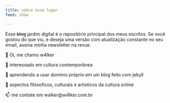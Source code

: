 ```yaml
---
title: sobre esse lugar
feed: show

---
```


Esse ~~blog~~ jardim digital é o repositório principal dos meus escritos. Se você gostou do que viu, e deseja uma versão com atualização constante no seu email, assina minha newsletter na revue.
<p>👋 Oi, me chamo w4lker
<p>👀 interessado em cultura contemporânea
<p>🌱 aprendendo a usar domínio próprio em um blog feito com jekyll
<p>💞️ aspectos filósoficos, culturais e artísticos da cultura online
<p>📫 me contate em walker@w4lker.com.br
